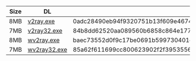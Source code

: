 |    Size   |     DL  | sha512sum |
|  ---  |  ---  |  ---  |
| 8MB | [v2ray.exe](https://cdn.jsdelivr.net/gh/googleians/v2ray-core@main/v2ray.exe) | 0adc28490eb94f9320751b13f609e4674b4eb2201cab77dd547baa0d418ee61a67a8b157861167aee7a4b267b9f8b766ac89085cbe2f47da6d3a95bc24e58416 |
| 7MB | [v2ray32.exe](https://cdn.jsdelivr.net/gh/googleians/v2ray-core@main/v2ray32.exe) | 84b8dd62520aa089560b6858c864e1774a55623adbdabad8c4c4bbfb6e439d250e0fe8fc48fc69a8f2220f6c636af0d9f3bc0b793c6e40969cccdf0c9c44a391 |
| 8MB | [wv2ray.exe](https://cdn.jsdelivr.net/gh/googleians/v2ray-core@main/wv2ray.exe) | baec73552d0f9c17be0691b599730401c3e751d16023347a8ed0cda11f9e7c8b62e99ebddd62a7746992ce3f51e6a89884baedf6d817a834de07745bd13bfd90 |
| 7MB | [wv2ray32.exe](https://cdn.jsdelivr.net/gh/googleians/v2ray-core@main/wv2ray32.exe) | 85a62f611699cc800623902f2f3953556300bba24e661980fbd2ef8ae7c645f217231cf4b096728769f8a6eb46c845abcf0e78112221de77c741fc456065c9f4 |
